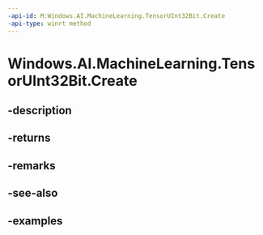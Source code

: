 ```yaml
---
-api-id: M:Windows.AI.MachineLearning.TensorUInt32Bit.Create
-api-type: winrt method
---
```


<!-- Method syntax.
public TensorUInt32Bit TensorUInt32Bit.Create()
-->

# Windows.AI.MachineLearning.TensorUInt32Bit.Create

## -description

## -returns

## -remarks

## -see-also

## -examples

